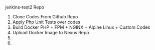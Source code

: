 jenkins-test2 Repo 

1) Clone Codes From Github Repo
2) Apply Php Unit Tests over codes
3) Build Docker PHP + FPM + NGINX + Alpine Linux + Custom Codes
4) Upload Docker Image to Nexus Repo
5)
6)
